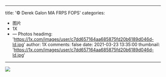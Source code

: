 
---
title: '© Derek Galon MA FRPS FOPS'
categories: 
 - 图片
 - 1X
 - — Photos
headimg: 'https://1x.com/images/user/c7dd657164aa685875fd20b6189d046d-ld.jpg'
author: 1X
comments: false
date: 2021-03-23 13:35:00
thumbnail: 'https://1x.com/images/user/c7dd657164aa685875fd20b6189d046d-ld.jpg'
---

<div>   
<img src="https://1x.com/images/user/c7dd657164aa685875fd20b6189d046d-ld.jpg" referrerpolicy="no-referrer">  
</div>
            
